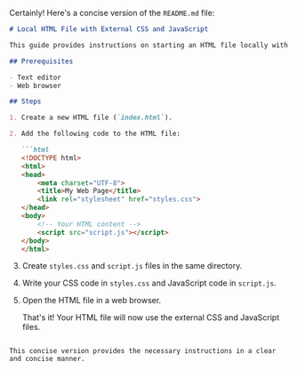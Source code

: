 Certainly! Here's a concise version of the `README.md` file:

```markdown
# Local HTML File with External CSS and JavaScript

This guide provides instructions on starting an HTML file locally with external CSS and JavaScript files.

## Prerequisites

- Text editor
- Web browser

## Steps

1. Create a new HTML file (`index.html`).

2. Add the following code to the HTML file:

   ```html
   <!DOCTYPE html>
   <html>
   <head>
       <meta charset="UTF-8">
       <title>My Web Page</title>
       <link rel="stylesheet" href="styles.css">
   </head>
   <body>
       <!-- Your HTML content -->
       <script src="script.js"></script>
   </body>
   </html>
   ```

3. Create `styles.css` and `script.js` files in the same directory.

4. Write your CSS code in `styles.css` and JavaScript code in `script.js`.

5. Open the HTML file in a web browser.

   That's it! Your HTML file will now use the external CSS and JavaScript files.
```

This concise version provides the necessary instructions in a clear and concise manner.
